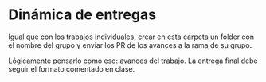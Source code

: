 # Dinámica de entregas

Igual que con los trabajos individuales, crear en esta carpeta un folder con el nombre del grupo y enviar los PR de los avances a la rama de su grupo.

Lógicamente pensarlo como eso: avances del trabajo. La entrega final debe seguir el formato comentado en clase.
